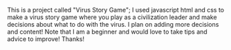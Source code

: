 This is a project called "Virus Story Game"; I used javascript html and css to make a virus story game where you play as a civilization leader and make decisions about what to do with the virus. I plan on adding more decisions and content! Note that I am a beginner and would love to take tips and advice to improve! Thanks!
